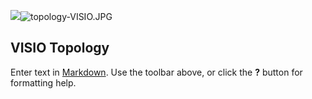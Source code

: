 ![]({{site.baseurl}}/)![topology-VISIO.JPG]({{site.baseurl}}/media/topology-VISIO.JPG)
## VISIO Topology

Enter text in [Markdown](http://daringfireball.net/projects/markdown/). Use the toolbar above, or click the **?** button for formatting help.
